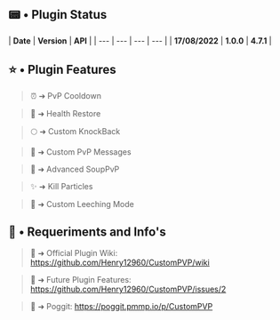 ## 📟 • Plugin Status

| **Date** | **Version** | **API** |
| --- | --- | --- | --- | 
| **17/08/2022** | **1.0.0** | **4.7.1** | 

## ⭐ • Plugin Features

> ⏰ ➔ PvP Cooldown

> 💖 ➜ Health Restore

> 🌕 ➜ Custom KnockBack 

> 💌 ➜ Custom PvP Messages

> 🥣 ➜ Advanced SoupPvP

> ✨ ➜ Kill Particles

> 🚀 ➜ Custom Leeching Mode 

## 🎯 • Requeriments and Info's

> 📒 ➜ Official Plugin Wiki: https://github.com/Henry12960/CustomPVP/wiki

> 🔮 ➜ Future Plugin Features: https://github.com/Henry12960/CustomPVP/issues/2

> 📰 ➜ Poggit: https://poggit.pmmp.io/p/CustomPVP
